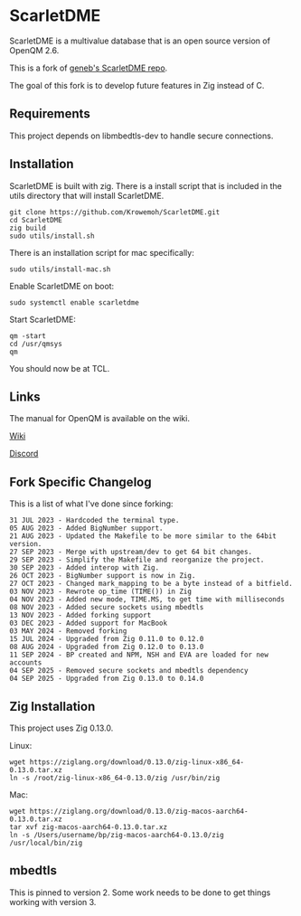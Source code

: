 # ScarletDME

ScarletDME is a multivalue database that is an open source version of OpenQM 2.6.

This is a fork of [geneb's ScarletDME repo](https://github.com/geneb/ScarletDME).

The goal of this fork is to develop future features in Zig instead of C.

## Requirements

This project depends on libmbedtls-dev to handle secure connections.

## Installation

ScarletDME is built with zig. There is a install script that is included in the utils directory that will install ScarletDME.

```
git clone https://github.com/Krowemoh/ScarletDME.git
cd ScarletDME
zig build
sudo utils/install.sh
```

There is an installation script for mac specifically:

```
sudo utils/install-mac.sh
```

Enable ScarletDME on boot:

```
sudo systemctl enable scarletdme
```

Start ScarletDME:

```
qm -start
cd /usr/qmsys
qm
```

You should now be at TCL.

## Links

The manual for OpenQM is available on the wiki.

[Wiki](https://scarlet.deltasoft.com/index.php/Documentation)

[Discord](https://discord.gg/H7MPapC2hK)


## Fork Specific Changelog

This is a list of what I've done since forking:

```
31 JUL 2023 - Hardcoded the terminal type.  
05 AUG 2023 - Added BigNumber support.  
21 AUG 2023 - Updated the Makefile to be more similar to the 64bit version.  
27 SEP 2023 - Merge with upstream/dev to get 64 bit changes.
29 SEP 2023 - Simplify the Makefile and reorganize the project.
30 SEP 2023 - Added interop with Zig.
26 OCT 2023 - BigNumber support is now in Zig.
27 OCT 2023 - Changed mark_mapping to be a byte instead of a bitfield.
03 NOV 2023 - Rewrote op_time (TIME()) in Zig
04 NOV 2023 - Added new mode, TIME.MS, to get time with milliseconds
08 NOV 2023 - Added secure sockets using mbedtls
13 NOV 2023 - Added forking support
03 DEC 2023 - Added support for MacBook
03 MAY 2024 - Removed forking
15 JUL 2024 - Upgraded from Zig 0.11.0 to 0.12.0
08 AUG 2024 - Upgraded from Zig 0.12.0 to 0.13.0
11 SEP 2024 - BP created and NPM, NSH and EVA are loaded for new accounts
04 SEP 2025 - Removed secure sockets and mbedtls dependency
04 SEP 2025 - Upgraded from Zig 0.13.0 to 0.14.0
```

## Zig Installation

This project uses Zig 0.13.0.

Linux:

```
wget https://ziglang.org/download/0.13.0/zig-linux-x86_64-0.13.0.tar.xz
ln -s /root/zig-linux-x86_64-0.13.0/zig /usr/bin/zig
```

Mac:

```
wget https://ziglang.org/download/0.13.0/zig-macos-aarch64-0.13.0.tar.xz
tar xvf zig-macos-aarch64-0.13.0.tar.xz
ln -s /Users/username/bp/zig-macos-aarch64-0.13.0/zig /usr/local/bin/zig
```

## mbedtls

This is pinned to version 2. Some work needs to be done to get things working with version 3.
